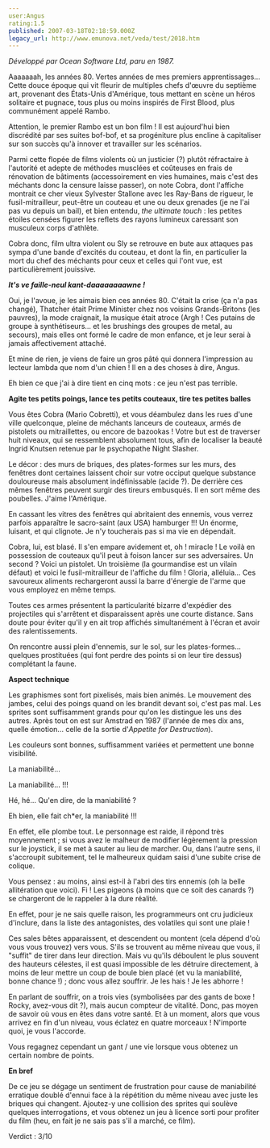 ```yaml
---
user:Angus
rating:1.5
published: 2007-03-18T02:18:59.000Z
legacy_url: http://www.emunova.net/veda/test/2018.htm
---
```

_Développé par Ocean Software Ltd, paru en 1987\._  

  

Aaaaaaah, les années 80\. Vertes années de mes premiers apprentissages... Cette douce époque qui vit fleurir de multiples chefs d'œuvre du septième art, provenant des États-Unis d'Amérique, tous mettant en scène un héros solitaire et pugnace, tous plus ou moins inspirés de First Blood, plus communément appelé Rambo.  

  

Attention, le premier Rambo est un bon film ! Il est aujourd'hui bien discrédité par ses suites bof-bof, et sa progéniture plus encline à capitaliser sur son succès qu'à innover et travailler sur les scénarios.  

  

Parmi cette flopée de films violents où un justicier (?) plutôt réfractaire à l'autorité et adepte de méthodes musclées et coûteuses en frais de rénovation de bâtiments (accessoirement en vies humaines, mais c'est des méchants donc la censure laisse passer), on note Cobra, dont l'affiche montrait ce cher vieux Sylvester Stallone avec les Ray-Bans de rigueur, le fusil-mitrailleur, peut-être un couteau et une ou deux grenades (je ne l'ai pas vu depuis un bail), et bien entendu, _the ultimate touch_ : les petites étoiles censées figurer les reflets des rayons lumineux caressant son musculeux corps d'athlète.  

  

Cobra donc, film ultra violent ou Sly se retrouve en bute aux attaques pas sympa d'une bande d'excités du couteau, et dont la fin, en particulier la mort du chef des méchants pour ceux et celles qui l'ont vue, est particulièrement jouissive.  

  

_**It's ve faille-neul kant-daaaaaaaawne !**_  

  

Oui, je l'avoue, je les aimais bien ces années 80\. C'était la crise (ça n'a pas changé), Thatcher était Prime Minister chez nos voisins Grands-Britons (les pauvres), la mode craignait, la musique était atroce (Argh ! Ces putains de groupe à synthétiseurs... et les brushings des groupes de metal, au secours), mais elles ont formé le cadre de mon enfance, et je leur serai à jamais affectivement attaché.  

  

Et mine de rien, je viens de faire un gros pâté qui donnera l'impression au lecteur lambda que nom d'un chien ! Il en a des choses à dire, Angus.  

  

Eh bien ce que j'ai à dire tient en cinq mots : ce jeu n'est pas terrible.  

  

**Agite tes petits poings, lance tes petits couteaux, tire tes petites balles**  

  

Vous êtes Cobra (Mario Cobretti), et vous déambulez dans les rues d'une ville quelconque, pleine de méchants lanceurs de couteaux, armés de pistolets ou mitraillettes, ou encore de bazookas ! Votre but est de traverser huit niveaux, qui se ressemblent absolument tous, afin de localiser la beauté Ingrid Knutsen retenue par le psychopathe Night Slasher.  

  

Le décor : des murs de briques, des plates-formes sur les murs, des fenêtres dont certaines laissent choir sur votre occiput quelque substance douloureuse mais absolument indéfinissable (acide ?). De derrière ces mêmes fenêtres peuvent surgir des tireurs embusqués. Il en sort même des poubelles. J'aime l'Amérique.  

  

En cassant les vitres des fenêtres qui abritaient des ennemis, vous verrez parfois apparaître le sacro-saint (aux USA) hamburger !!! Un énorme, luisant, et qui clignote. Je n'y toucherais pas si ma vie en dépendait.  

Cobra, lui, est blasé. Il s'en empare avidement et, oh ! miracle ! Le voilà en possession de couteaux qu'il peut à foison lancer sur ses adversaires. Un second ? Voici un pistolet. Un troisième (la gourmandise est un vilain défaut) et voici le fusil-mitrailleur de l'affiche du film ! Gloria, alléluia... Ces savoureux aliments rechargeront aussi la barre d'énergie de l'arme que vous employez en même temps.  

  

Toutes ces armes présentent la particularité bizarre d'expédier des projectiles qui s'arrêtent et disparaissent après une courte distance. Sans doute pour éviter qu'il y en ait trop affichés simultanément à l'écran et avoir des ralentissements.  

  

On rencontre aussi plein d'ennemis, sur le sol, sur les plates-formes... quelques prostituées (qui font perdre des points si on leur tire dessus) complétant la faune.  

  

**Aspect technique**  

  

Les graphismes sont fort pixelisés, mais bien animés. Le mouvement des jambes, celui des poings quand on les brandit devant soi, c'est pas mal. Les sprites sont suffisamment grands pour qu'on les distingue les uns des autres. Après tout on est sur Amstrad en 1987 (l'année de mes dix ans, quelle émotion... celle de la sortie d'_Appetite for Destruction_).  

  

Les couleurs sont bonnes, suffisamment variées et permettent une bonne visibilité.  

  

La maniabilité...  

  

La maniabilité... !!!  

  

Hé, hé... Qu'en dire, de la maniabilité ?  

  

Eh bien, elle fait ch\*er, la maniabilité !!!  

  

En effet, elle plombe tout. Le personnage est raide, il répond très moyennement ; si vous avez le malheur de modifier légèrement la pression sur le joystick, il se met à sauter au lieu de marcher. Ou, dans l'autre sens, il s'accroupit subitement, tel le malheureux quidam saisi d'une subite crise de colique.  

  

Vous pensez : au moins, ainsi est-il à l'abri des tirs ennemis (oh la belle allitération que voici). Fi ! Les pigeons (à moins que ce soit des canards ?) se chargeront de le rappeler à la dure réalité.  

  

En effet, pour je ne sais quelle raison, les programmeurs ont cru judicieux d'inclure, dans la liste des antagonistes, des volatiles qui sont une plaie !  

Ces sales bêtes apparaissent, et descendent ou montent (cela dépend d'où vous vous trouvez) vers vous. S'ils se trouvent au même niveau que vous, il "suffit" de tirer dans leur direction. Mais vu qu'ils déboulent le plus souvent des hauteurs célestes, il est quasi impossible de les détruire directement, à moins de leur mettre un coup de boule bien placé (et vu la maniabilité, bonne chance !) ; donc vous allez souffrir. Je les hais ! Je les abhorre !  

  

En parlant de souffrir, on a trois vies (symbolisées par des gants de boxe ! Rocky, avez-vous dit ?), mais aucun compteur de vitalité. Donc, pas moyen de savoir où vous en êtes dans votre santé. Et à un moment, alors que vous arrivez en fin d'un niveau, vous éclatez en quatre morceaux ! N'importe quoi, je vous l'accorde.  

Vous regagnez cependant un gant / une vie lorsque vous obtenez un certain nombre de points.  

  

**En bref**  

  

De ce jeu se dégage un sentiment de frustration pour cause de maniabilité erratique doublé d'ennui face à la répétition du même niveau avec juste les briques qui changent. Ajoutez-y une collision des sprites qui soulève quelques interrogations, et vous obtenez un jeu à licence sorti pour profiter du film (heu, en fait je ne sais pas s'il a marché, ce film).  

  

Verdict : 3/10